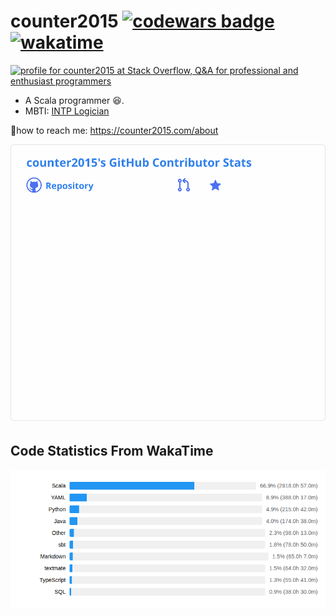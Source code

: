 # counter2015 [![codewars badge](https://www.codewars.com/users/counter2015/badges/micro)](https://www.codewars.com/users/counter2015/) [![wakatime](https://wakatime.com/badge/user/1ee3440e-9e6f-4acc-a755-a4ca12dd6424.svg)](https://wakatime.com/@1ee3440e-9e6f-4acc-a755-a4ca12dd6424)
<a href="https://stackoverflow.com/users/10428392/counter2015"><img src="https://stackoverflow.com/users/flair/10428392.png" width="208" height="58" alt="profile for counter2015 at Stack Overflow, Q&amp;A for professional and enthusiast programmers" title="profile for counter2015 at Stack Overflow, Q&amp;A for professional and enthusiast programmers"></a>

- A Scala programmer :satisfied:.
- MBTI: [INTP Logician](https://www.16personalities.com/intp-personality)



:bell:how to reach me: https://counter2015.com/about

![github-contributor-stats](github-contributor-stats.svg)

## Code Statistics From WakaTime
![language_stats.png](language_stats.png)
